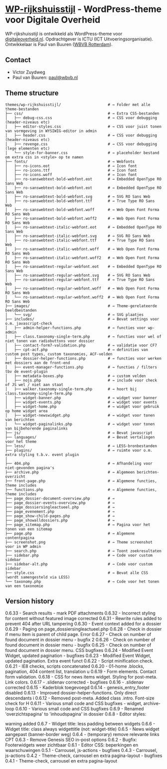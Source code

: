 
# [WP-rijkshuisstijl](https://digitaleoverheid.nl) - WordPress-theme voor Digitale Overheid

WP-rijkshuisstijl is ontwikkeld als WordPress-theme voor [digitaleoverheid.nl](https://digitaleoverheid.nl). Opdrachtgever is ICTU (ICT Uitvoeringsorganisatie). Ontwikkelaar is Paul van Buuren ([WBVB Rotterdam](https://wbvb.nl)). 

## Contact
* Victor Zuydweg
* Paul van Buuren: paul@wbvb.nl


## Theme structure

```shell
themes/wp-rijkshuisstijl/                     # → Folder met alle theme-bestanden
├── css/                                      # → Extra CSS-bestanden
│   ├── debug-css.css                         # → CSS voor debugging (header-niveaus etc)
│   ├── editor-styles.css                     # → CSS voor juist tonen van vormgeving in WYSIWIG-editor in admin
│   ├── header.css                            # → CSS voor debugging (header-niveaus etc)
│   ├── revenge.css                           # → CSS voor debugging (lege elementen etc)
│   └── style-for-banner.css                  # → placeholder bestand om extra css in <style> op te namen
├── fonts/                                    # → Webfonts
│   ├── ro-icons.eot                          # → Icon font
│   ├── ro-icons.ttf                          # → Icon font
│   ├── ro-icons.woff                         # → Icon font
│   ├── ro-sanswebtext-bold-webfont.eot       # → Embedded OpenType RO Sans Web
│   ├── ro-sanswebtext-bold-webfont.eot       # → Embedded OpenType RO Sans Web
│   ├── ro-sanswebtext-bold-webfont.svg       # → SVG RO Sans Web
│   ├── ro-sanswebtext-bold-webfont.ttf       # → True Type RO Sans Web
│   ├── ro-sanswebtext-bold-webfont.woff      # → Web Open Font Forma RO Sans Web
│   ├── ro-sanswebtext-bold-webfont.woff2     # → Web Open Font Forma RO Sans Web
│   ├── ro-sanswebtext-italic-webfont.eot     # → Embedded OpenType RO Sans Web
│   ├── ro-sanswebtext-italic-webfont.svg     # → SVG RO Sans Web
│   ├── ro-sanswebtext-italic-webfont.ttf     # → True Type RO Sans Web
│   ├── ro-sanswebtext-italic-webfont.woff    # → Web Open Font Forma RO Sans Web
│   ├── ro-sanswebtext-italic-webfont.woff2   # → Web Open Font Forma RO Sans Web
│   ├── ro-sanswebtext-regular-webfont.eot    # → Embedded OpenType RO Sans Web
│   ├── ro-sanswebtext-regular-webfont.svg    # → SVG RO Sans Web
│   ├── ro-sanswebtext-regular-webfont.ttf    # → True Type RO Sans Web
│   ├── ro-sanswebtext-regular-webfont.woff   # → Web Open Font Forma RO Sans Web
│   └── ro-sanswebtext-regular-webfont.woff2  # → Web Open Font Forma RO Sans Web
├── images/                                   # → Theme-gerelateerde beeldbestanden
│   └── svg/                                  # → SVG plaatjes
├── includes/                                 # → Bevat settings voor o.m. javascript-check
│   ├── admin-helper-functions.php            # → functies voor wp-admin 
│   ├── class.taxonomy-single-term.php        # → functies voor wel of niet tonen van radiobuttons voor dossier
│   ├── contact-form7-validation.php          # → validatie voor CF7
│   ├── cpt-acf.php                           # → definities van custom post types, custom taxonomies, ACF-velden
│   ├── dossier-helper-functions.php          # → functies voor werken met dossiers aan de front-end
│   ├── event-manager-functions.php           # → functies / filters tbv de event-plugin
│   ├── metadata-boxes.php                    # → custom velden
│   ├── nojs.php                              # → include voor check of JS wel / niet aan staat
│   ├── walker.taxonomy-single-term.php       # → hoort bij class.taxonomy-single-term.php
│   ├── widget-banner.php                     # → widget voor banner
│   ├── widget-events.php                     # → widget voor events
│   ├── widget-home.php                       # → widget voor gebruik op home widget area
│   ├── widget-newswidget.php                 # → widget voor tonen van berichten
│   └── widget-paginalinks.php                # → widget voor tonen van bijbehorende paginalinks
├── js/                                       # → Bevat javascript
├── languages/                                # → Bevat vertalingen voor het theme
├── less/                                     # → LESS-bronbestanden
├── plugins/                                  # → ruimte voor o.m. extra styling t.b.v. event plugin
│  
├── 404.php                                   # → Afhandeling voor niet-gevonden pagina's
├── archive.php                               # → Algemeen berichten-overzicht
├── front-page.php                            # → Algemene functies, theme includes
├── functions.php                             # → Algemene functies, theme includes
├── page_dossier-document-overview.php        # → 
├── page_dossier-events-overview.php          # → 
├── page_dossiersingleactueel.php             # → 
├── page_evenement.php                        # → 
├── page_show-child-pages.php                 # → 
├── page_showalldossiers.php                  # → 
├── page_sitemap.php                          # → Pagina voor het tonen van een sitemap
├── page.php                                  # → Algemene contentpagina
├── screenshot.png                            # → Theme screenshot voor in WP admin
├── search.php                                # → Toont zoekresultaten
├── sidebar.php                               # → Code voor custom sidebar
├── sidebar-alt.php                           # → Code voor custom sidebar
├── style.css                                 # → Bevat alle CSS (wordt samengesteld via LESS)
└── taxonomy.php                              # → Code voor het tonen van een taxonomie

```

## Version history

0.6.33 - Search results - mark PDF attachments 
0.6.32 - Incorrect styling for content without featured image corrected
0.6.31 - Rewrite rules added to prevent 404 after URL tampering 
0.6.30 - Event context added for a dossier 
0.6.29 - Paging on page_dossiersingleactueel.php 
0.6.28 - Check in dossier if menu item is parent of child page. Error
0.6.27 - Check on number of found document in dossier menu - bugfix 2 
0.6.26 - Check on number of found document in dossier menu - bugfix
0.6.25 - Check on number of found document in dossier menu. CSS bugfixes 
0.6.24 - Modified Event Widget, updated pagination - bugfixes 
0.6.23 - Modified Event Widget, updated pagination. Extra event funct 
0.6.22 - Script minification check. 
0.6.21 - IE8 checks, scripts concatenated 
0.6.20 - 01-home .blocks, pagination, 404 content list, translation u
0.6.19 - Form elements. Contact form validation. 
0.6.18 - CSS for news items widget. Styling for post-meta. Link colors.
0.6.17 - .slidenav corrected - bugfixes 
0.6.16 - .slidenav corrected 
0.6.15 - Kaderblok toegevoegd 
0.6.14 - genesis_entry_footer disabled 
0.6.13 - Improved dossier-helper-functions. Only direct descendants i 
0.6.12 - Removed post-meta. Added class .intro. Font-size check for H 
0.6.11 - Various small code and CSS bugfixes - widget, archive-loop 
0.6.10 - Various small code and CSS bugfixes 
0.6.9 - Renamed 'overzichtspagina' to 'inhoudspagina' in dossier 
0.6.8 - Editor styles: <div> warning added 
0.6.7 - Widget title: less padding between widgets 
0.6.6 - Widget title: class always widgettitle (not: widget-title) 
0.6.5 - News widget aangepast (banner-border weg) 
0.6.4 - (temporary) remove relevante links CPT 
0.6.3 - Remove Genesis SEO in-post options 
0.6.2 - Bugfix: Footerwidgets weer zichtbaar 
0.6.1 - Editor CSS: beperkingen en waarschuwingen 
0.5.1 - Carrousel, js-actions - bugfixes 
0.4.3 - Carrousel, js-actions 
0.4.2 - Theme-check, carrousel en extra pagina-layout - bugfixes 
0.4.1 - Theme-check, carrousel en extra pagina-layout 
